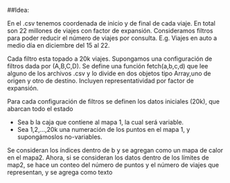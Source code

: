 ##Idea: 

En el .csv tenemos coordenada de inicio y de final de cada viaje. En total son 22 millones de viajes con factor de expansión. Consideramos filtros para poder reducir el número de viajes por consulta. 
E.g. Viajes en auto a medio día en diciembre del 15 al 22. 

Cada filtro esta topado a 20k viajes.
Supongamos una configuración de filtros dada por (A,B,C,D). 
Se define una función fetch(a,b,c,d) que lee alguno de los archivos .csv y lo divide en dos objetos tipo Array,uno de origen y otro de destino. Incluyen representatividad por factor de expansión.


Para cada configuración de filtros se definen los datos iniciales (20k), que abarcan todo el estado
- Sea b la caja que contiene al mapa 1, la cual será variable.
- Sea 1,2,...,20k una numeración de los puntos en el mapa 1, y supongámoslos no-variables.

Se consideran los índices dentro de b y se agregan como un mapa de calor en el mapa2. 
Ahora, si se consideran los datos dentro de los límites de map2, se hace un conteo del número de puntos y el número de viajes que representan, y se agrega como texto
